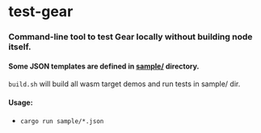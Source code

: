 # test-gear
### Command-line tool to test Gear locally without building node itself.

#### Some JSON templates are defined in [sample/](https://github.com/gear-tech/test-gear/tree/master/sample "sample/") directory.
`build.sh` will build all wasm target demos and run tests in sample/ dir.
#### Usage:
- `cargo run sample/*.json`
